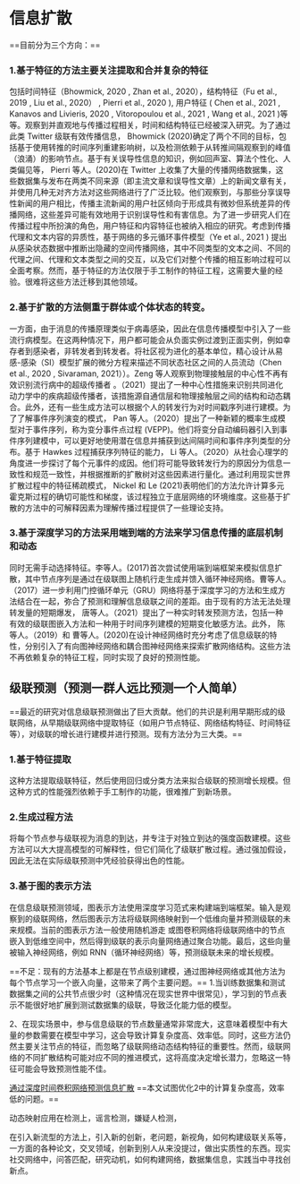# 信息扩散
==目前分为三个方向：==
### 1.基于特征的方法主要关注提取和合并复杂的特征
包括时间特征（Bhowmick, 2020 , Zhan et al., 2020），结构特征（Fu et al., 2019 , Liu et al., 2020） , Pierri et al., 2020 ), 用户特征 ( Chen et al., 2021 , Kanavos and Livieris, 2020 , Vitoropoulou et al., 2021 , Wang et al., 2021 )等等。观察到并直观地与传播过程相关，时间和结构特征已经被深入研究。为了通过此类 Twitter 级联有效传播信息， Bhowmick (2020)确定了两个不同的目标，包括基于使用转推的时间序列重建影响树，以及检测依赖于从转推间隔观察到的峰值（浪涌）的影响节点。基于有关误导性信息的知识，例如回声室、算法个性化、人类偏见等，  Pierri 等人。(2020)在 Twitter 上收集了大量的传播网络数据集，这些数据集与发布在两类不同来源（即主流文章和误导性文章）上的新闻文章有关，并使用几种无对齐方法对这些网络进行了广泛比较。他们观察到，与那些分享误导性新闻的用户相比，传播主流新闻的用户社区倾向于形成具有微妙但系统差异的传播网络，这些差异可能有效地用于识别误导性和有害信息。为了进一步研究人们在传播过程中所扮演的角色，用户特征和内容特征也被纳入相应的研究。考虑到传播代理和文本内容的异质性，基于网络的多元循环事件模型（Ye et al., 2021 ) 提出从感染状态数据中推断出隐藏的空间传播网络，其中不同类型的文本之间、不同的代理之间、代理和文本类型之间的交互，以及它们对整个传播的相互影响过程可以全面考察。然而，基于特征的方法仅限于手工制作的特征工程，这需要大量的经验。很难将这些方法迁移到其他领域。

### 2.基于扩散的方法侧重于群体或个体状态的转变。
一方面，由于消息的传播原理类似于病毒感染，因此在信息传播模型中引入了一些流行病模型。在这两种情况下，用户都可能会从负面实例过渡到正面实例，例如幸存者到感染者，非转发者到转发者。将社区视为进化的基本单位，精心设计从易感-感染（SI）模型扩展的微分方程来描述不同状态社区之间的人员流动（Chen et al., 2020 , Sivaraman, 2021））。Zeng 等人观察到物理接触层的中心性不再有效识别流行病中的超级传播者 。（2021）提出了一种中心性措施来识别共同进化动力学中的疾病超级传播者，该措施源自通信层和物理接触层之间的结构和动态耦合。此外，还有一些生成方法可以根据个人的转发行为对时间戳序列进行建模。为了了解事件序列演变的模式，  Pan 等人。（2020）提出了一种新颖的概率生成模型对于事件序列，称为变分事件点过程 (VEPP)。他们将变分自动编码器引入到事件序列建模中，可以更好地使用潜在信息并捕获到达间隔时间和事件序列类型的分布。基于 Hawkes 过程捕获序列特征的能力，  Li 等人。（2020）从社会心理学的角度进一步探讨了每个元事件的成因。他们将可能导致转发行为的原因分为信息一致性和规范一致性，并根据推断的扩散树对这些因素进行量化。通过利用现实世界扩散过程中的特征稀疏模式，  Nickel 和 Le (2021)表明他们的方法允许计算多元霍克斯过程的确切可能性和梯度，该过程独立于底层网络的环境维度。这些基于扩散的方法中的可解释因素为理解传播过程提供了一些理论支持。

### 3.基于深度学习的方法采用端到端的方法来学习信息传播的底层机制和动态
同时无需手动选择特征。李等人。(2017)首次尝试使用端到端框架来模拟信息扩散，其中节点序列是通过在级联图上随机行走生成并馈入循环神经网络。曹等人。（2017）进一步利用门控循环单元（GRU）网络将基于深度学习的方法和生成方法结合在一起，弥合了预测和理解信息级联之间的差距。由于现有的方法无法处理转发量的短期爆发， 唐等人。（2021）提出了一种实时转发预测方法，包括一种有效的级联图嵌入方法和一种用于时间序列建模的短期变化敏感方法。此外， 陈等人。（2019）和 曹等人。(2020)在设计神经网络时充分考虑了信息级联的特性，分别引入了有向图神经网络和耦合图神经网络来探索扩散网络结构。这些方法不再依赖复杂的特征工程，同时实现了良好的预测性能。
## 级联预测（预测一群人远比预测一个人简单）
==最近的研究对信息级联预测做出了巨大贡献。他们的共识是利用早期形成的级联网络，从早期级联网络中提取特征（如用户节点特征、网络结构特征、时间特征等），对级联的增长进行建模并进行预测。现有方法分为三大类。==
### 1.基于特征提取
这种方法提取级联特征，然后使用回归或分类方法来拟合级联的预测增长规模。但这种方式的性能强烈依赖于手工制作的功能，很难推广到新场景。
### 2.生成过程方法
将每个节点参与级联视为消息的到达，并专注于对独立到达的强度函数建模。这些方法可以大大提高模型的可解释性，但它们简化了级联扩散过程。通过强加假设，因此无法在实际级联预测中凭经验获得出色的性能。
### 3.基于图的表示方法
在信息级联预测领域，图表示方法使用深度学习范式来构建端到端框架。输入是观察到的级联网络，然后图表示方法将级联网络映射到一个低维向量并预测级联的未来规模。当前的图表示方法一般使用随机游走 或图卷积网络将级联网络中的节点嵌入到低维空间中，然后得到级联的表示向量网络通过聚合功能。最后，这些向量被输入神经网络，例如 RNN（循环神经网络）等，预测级联未来的增长规模。

==不足：现有的方法基本上都是在节点级别建模，通过图神经网络或其他方法为每个节点学习一个嵌入向量，这带来了两个主要问题。==
1.当训练数据集和测试数据集之间的公共节点很少时（这种情况在现实世界中很常见），学习到的节点表示不能很好地扩展到测试数据集的级联，导致泛化能力低的模型。

2、在现实场景中，参与信息级联的节点数量通常非常庞大，这意味着模型中有大量的参数需要在模型中学习，这会导致计算复杂度高、效率低。同时，这些方法仍然主要关注节点的特征，而忽略了级联网络动态结构特征的重要性。然而，级联网络的不同扩散结构可能对应不同的推进模式，这将高度决定增长潜力，忽略这一特征可能会导致预测性能不佳。

[通过深度时间卷积网络预测信息扩散](https://www.sciencedirect.com/science/article/pii/S0306437922000412?via%3Dihub)
==本文试图优化2中的计算复杂度高，效率低的问题。==

动态映射应用在检测上，谣言检测，嫌疑人检测，

在引入新流型的方法上，引入新的创新，老问题，新视角，如何构建级联关系等，一方面的各种论文，交叉领域，创新到别人从来没提过，做出实质性的东西。现实社交网络中，问答匹配，研究动机，如何构建网络，数据集信息，实践当中寻找创新点。